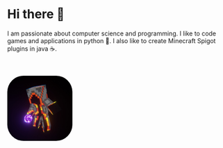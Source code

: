 # Hi there 👋
I am passionate about computer science and programming. I like to code games and applications in python 🐍. I also like to create Minecraft Spigot plugins in java ☕️.

<br><br>
<img src="/Avatar.jpg" alt="avatar" style="height: 150px; width: 150px; border-radius:25%"/>

<!--![](https://raw.githubusercontent.com/gab4000/github-stats/master/generated/overview.svg#gh-dark-mode-only)
![](https://raw.githubusercontent.com/gab4000/github-stats/master/generated/overview.svg#gh-light-mode-only)
![](https://raw.githubusercontent.com/gab4000/github-stats/master/generated/languages.svg#gh-dark-mode-only)
![](https://raw.githubusercontent.com/gab4000/github-stats/master/generated/languages.svg#gh-light-mode-only)-->

<!--
**gab4000/gab4000** is a ✨ _special_ ✨ repository because its `README.md` (this file) appears on your GitHub profile.

Here are some ideas to get you started:

- 🔭 I’m currently working on ...
- 🌱 I’m currently learning ...
- 👯 I’m looking to collaborate on ...
- 🤔 I’m looking for help with ...
- 💬 Ask me about ...
- 📫 How to reach me: ...
- 😄 Pronouns: ...
- ⚡ Fun fact: ...
-->
